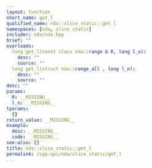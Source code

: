 ```yaml
---
layout: function
short_name: get_l
qualified_name: nda::slice_static::get_l
namespaces: [nda, slice_static]
includer: nda/nda.hpp
brief: ""
overloads:
  long get_l(const class nda::range & R, long l_n):
    desc: ""
    source: ""
  long get_l(struct nda::range_all , long l_n):
    desc: ""
    source: ""
desc: ""
params:
  R: __MISSING__
  l_n: __MISSING__
tparams:
  {}
return_value: __MISSING__
example:
  desc: __MISSING__
  code: __MISSING__
see-also: []
title: nda::slice_static::get_l
permalink: /cpp-api/nda/slice_static/get_l
...
```


